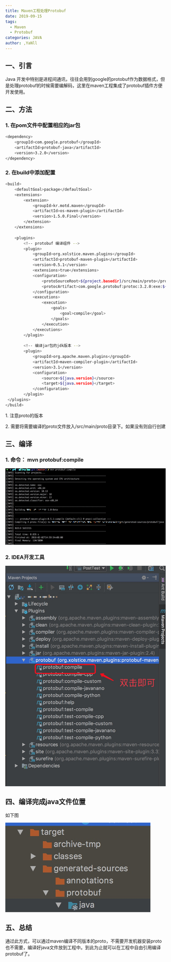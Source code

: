 ```yaml
---
title: Maven工程处理Protobuf
date: 2019-09-15
tags: 
  - Maven 
  - Protobuf
categories: JAVA
author: ,YaNll
---
```

一、引言
----

Java 开发中特别是进程间通讯，往往会用到google的protobuf作为数据格式，但是处理protobuf的时候需要编解码，这里在maven工程集成了protobuf插件方便开发使用。

二、方法
----

### 1\. 在pom文件中配置相应的jar包

```sh
<dependency>
    <groupId>com.google.protobuf</groupId>
    <artifactId>protobuf-java</artifactId>
    <version>3.2.0</version>
</dependency>
```

### 2\. 在build中添加配置

```sh
<build>
    <defaultGoal>package</defaultGoal>
    <extensions>
        <extension>
            <groupId>kr.motd.maven</groupId>
            <artifactId>os-maven-plugin</artifactId>
            <version>1.5.0.Final</version>
        </extension>
    </extensions>

    <plugins>
        <!-- protobuf 编译组件 -->
        <plugin>
            <groupId>org.xolstice.maven.plugins</groupId>
            <artifactId>protobuf-maven-plugin</artifactId>
            <version>0.5.1</version>
            <extensions>true</extensions>
            <configuration>
                <protoSourceRoot>${project.basedir}/src/main/proto</protoSourceRoot>
                <protocArtifact>com.google.protobuf:protoc:3.2.0:exe:${os.detected.classifier}</protocArtifact>
            </configuration>
            <executions>
                <execution>
                    <goals>
                        <goal>compile</goal>
                    </goals>
                </execution>
            </executions>
        </plugin>

        <!-- 编译jar包的jdk版本 -->
        <plugin>
            <groupId>org.apache.maven.plugins</groupId>
            <artifactId>maven-compiler-plugin</artifactId>
            <version>3.1</version>
            <configuration>
                <source>${java.version}</source>
                <target>${java.version}</target>
            </configuration>
        </plugin>
 </plugins>
</build>
```

1\. 注意proto的版本

2\. 需要将需要编译的proto文件放入/src/main/proto目录下。如果没有则自行创建

三、编译
----

### 1\. 命令： mvn protobuf:compile

![](resources/9C3D86062D66843AC8E855BA82BBFA0F.jpg)

### 2\. IDEA开发工具

![](resources/1892D16BB70CD80025A457511C0457A1.jpg)

四、编译完成java文件位置
--------------

如下图

![](resources/77B9EE5AAE5928EFA66C341712F0B009.jpg)

五、总结
----

通过此方式，可以通过maven编译不同版本的proto，不需要开发机器安装proto也不需要，编译好java文件放到工程中。到此为止就可以在工程中自由引用编译protobuf了。

